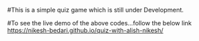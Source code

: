 #This is a simple quiz game which is still under
Development.


#To see the live demo of the above codes...follow the below link
https://nikesh-bedari.github.io/quiz-with-alish-nikesh/
